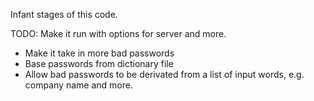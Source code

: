 Infant stages of this code. 

TODO: Make it run with options for server and more.
- Make it take in more bad passwords
- Base passwords from dictionary file
- Allow bad passwords to be derivated from a list of input words, e.g. company name and more. 